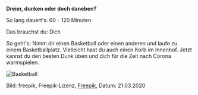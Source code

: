 **Dreier, dunken oder doch daneben?**

So lang dauert's: 60 - 120 Minuten

Das brauchst du: Dich

So geht's: Nimm dir einen Basketball oder einen anderen und laufe zu einem Basketballplatz. Vielleicht hast du auch einen Korb im Innenhof. Jetzt kannst du den besten Dunk üben und dich für die Zeit nach Corona warmspielen.

![Basketball](https://image.freepik.com/vektoren-kostenlos/hand-gezeichnet-basketballkorb-hintergrund_23-2147613511.jpg)

Bild: freepik, Freepik-Lizenz, [Freepik](https://de.freepik.com/vektoren-kostenlos/hand-gezeichnet-basketballkorb-hintergrund_1081786.htm#query=Basketball&position=34), Datum: 21.03.2020
